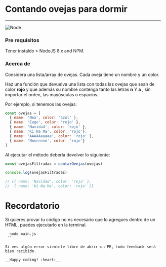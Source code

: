 # Contando ovejas para dormir
***

![Node](https://img.shields.io/badge/node-%3E%3D%208.x-brightgreen.svg)

### Pre requisitos

Tener instaldo > NodeJS 8.x and NPM.

### Acerca de
Considera una lista/array de ovejas. Cada oveja tiene un nombre y un color. 

Haz una función que devuelva una lista con todas las ovejas que sean de color **rojo** y que además 
su nombre contenga tanto las letras **n**  Y **a** , sin importar el orden, las mayúsculas o espacios.

Por ejemplo, si tenemos las ovejas:

```javascript
const ovejas = [
  { name: 'Noa', color: 'azul' },
  { name: 'Euge', color: 'rojo' },
  { name: 'Navidad', color: 'rojo' },
  { name: 'Ki Na Ma', color: 'rojo'},
  { name: 'AAAAAaaaaa', color: 'rojo' },
  { name: 'Nnnnnnnn', color: 'rojo'}
]

```

Al ejecutar el método debería devolver lo siguiente:
```javascript
const ovejasFiltradas = contarOvejas(ovejas)

console.log(ovejasFiltradas)

// [{ name: 'Navidad', color: 'rojo' },
//  { name: 'Ki Na Ma', color: 'rojo' }]
```

# Recordatorio
Si quieres provar tu código no es necesario que lo agregues dentro de un HTML, puedes ejecutarlo en la terminal.

```shell
  node main.js
 ``

Si ves algún error sientete libre de abrir un PR, todo feedback será bien recibido.

__Happy coding! :heart:__
